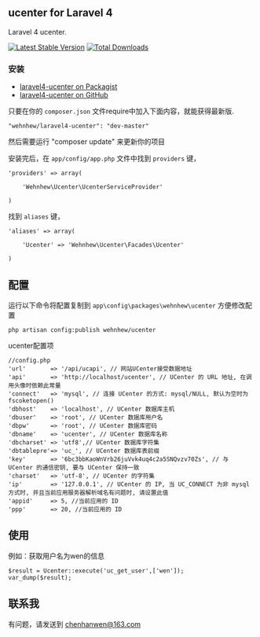 ## ucenter for Laravel 4

Laravel 4 ucenter.

[![Latest Stable Version](https://poser.pugx.org/wehnhew/ucenter/v/stable.png)](https://packagist.org/packages/wehnhew/ucenter) [![Total Downloads](https://poser.pugx.org/wehnhew/ucenter/downloads.png)](https://packagist.org/packages/wehnhew/ucenter)

### 安装

- [laravel4-ucenter on Packagist](https://packagist.org/packages/wehnhew/ucenter)
- [laravel4-ucenter on GitHub](https://github.com/wehnhew/laravel4-ucenter)

只要在你的 `composer.json` 文件require中加入下面内容，就能获得最新版.

~~~
"wehnhew/laravel4-ucenter": "dev-master"
~~~

然后需要运行 "composer update" 来更新你的项目

安装完后，在 `app/config/app.php` 文件中找到 `providers` 键，

~~~
'providers' => array(

    'Wehnhew\Ucenter\UcenterServiceProvider'

)
~~~

找到 `aliases` 键，

~~~
'aliases' => array(

    'Ucenter' => 'Wehnhew\Ucenter\Facades\Ucenter'

)
~~~

## 配置
运行以下命令将配置复制到 `app\config\packages\wehnhew\ucenter` 方便修改配置
~~~
php artisan config:publish wehnhew/ucenter
~~~
ucenter配置项
~~~
//config.php
'url'		=> '/api/ucapi', // 网站UCenter接受数据地址
'api'		=> 'http://localhost/ucenter', // UCenter 的 URL 地址, 在调用头像时依赖此常量
'connect'	=> 'mysql', // 连接 UCenter 的方式: mysql/NULL, 默认为空时为 fscoketopen()
'dbhost'	=> 'localhost', // UCenter 数据库主机
'dbuser'	=> 'root', // UCenter 数据库用户名
'dbpw'		=> 'root', // UCenter 数据库密码
'dbname'	=> 'ucenter', // UCenter 数据库名称
'dbcharset'	=> 'utf8',// UCenter 数据库字符集
'dbtablepre'=> 'uc_', // UCenter 数据库表前缀
'key'		=> '6bc3bbKaoWnVrb26juVvk4uq4c2a5SNQvzv70Zs', // 与 UCenter 的通信密钥, 要与 UCenter 保持一致
'charset'	=> 'utf-8', // UCenter 的字符集
'ip'		=> '127.0.0.1', // UCenter 的 IP, 当 UC_CONNECT 为非 mysql 方式时, 并且当前应用服务器解析域名有问题时, 请设置此值
'appid'		=> 5, //当前应用的 ID
'ppp'		=> 20, //当前应用的 ID
~~~

## 使用
例如：获取用户名为wen的信息
~~~
$result = Ucenter::execute('uc_get_user',['wen']);
var_dump($result);
~~~


## 联系我
有问题，请发送到 chenhanwen@163.com
